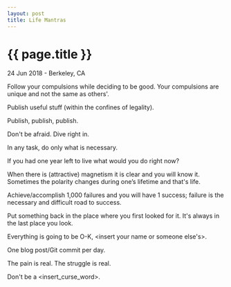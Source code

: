 ```yaml
---
layout: post
title: Life Mantras
---
```


{{ page.title }}
================

<p class="meta">24 Jun 2018 - Berkeley, CA</p>

Follow your compulsions while deciding to be good. Your compulsions are unique and not the same as others'.

Publish useful stuff (within the confines of legality).

Publish, publish, publish.

Don't be afraid. Dive right in.

In any task, do only what is necessary.

If you had one year left to live what would you do right now?

When there is (attractive) magnetism it is clear and you will know it. Sometimes the polarity changes during one’s lifetime and that's life.

Achieve/accomplish 1,000 failures and you will have 1 success; failure is the necessary and difficult road to success.

Put something back in the place where you first looked for it. It's always in the last place you look.

Everything is going to be O-K, <insert your name or someone else's>.

One blog post/Git commit per day.

The pain is real. The struggle is real.

Don't be a <insert_curse_word>.